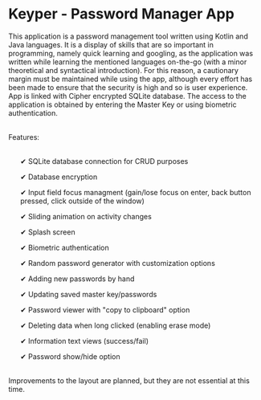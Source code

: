 # Keyper - Password Manager App

This application is a password management tool written using Kotlin and Java languages. It is a display of skills that are so important in programming, namely quick learning and googling, as the application was written while learning the mentioned languages on-the-go (with a minor theoretical and syntactical introduction). For this reason, a cautionary margin must be maintained while using the app, although every effort has been made to ensure that the security is high and so is user experience. App is linked with Cipher encrypted SQLite database. The access to the application is obtained by entering the Master Key or using biometric authentication.

<br>
Features:
<br><br>

<ol>✔ SQLite database connection for CRUD purposes</ol>
<ol>✔ Database encryption</ol>
<ol>✔ Input field focus managment (gain/lose focus on enter, back button pressed, click outside of the window)</ol>
<ol>✔ Sliding animation on activity changes</ol>
<ol>✔ Splash screen</ol>
<ol>✔ Biometric authentication</ol>
<ol>✔ Random password generator with customization options</ol>
<ol>✔ Adding new passwords by hand</ol>
<ol>✔ Updating saved master key/passwords</ol>
<ol>✔ Password viewer with "copy to clipboard" option</ol>
<ol>✔ Deleting data when long clicked (enabling erase mode)</ol>
<ol>✔ Information text views (success/fail)</ol>
<ol>✔ Password show/hide option</ol>

<br>
Improvements to the layout are planned, but they are not essential at this time.
